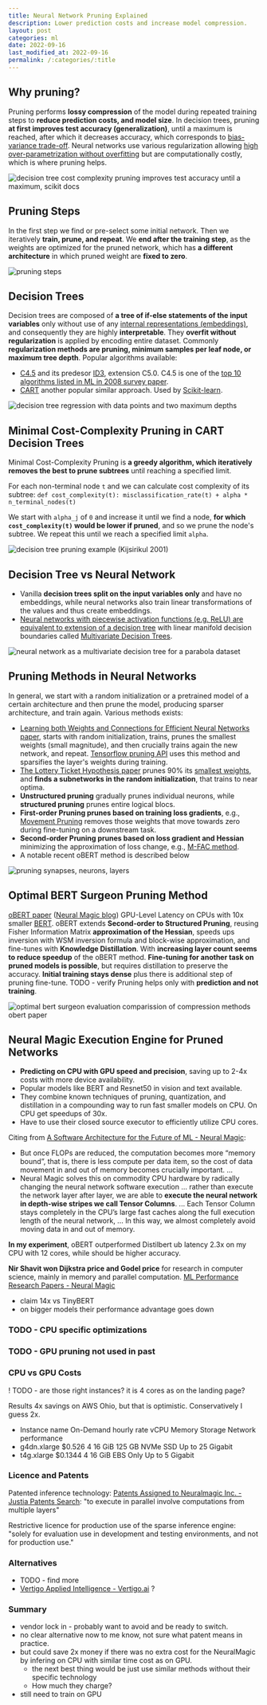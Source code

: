 ```yaml
---
title: Neural Network Pruning Explained
description: Lower prediction costs and increase model compression.
layout: post
categories: ml
date: 2022-09-16
last_modified_at: 2022-09-16
permalink: /:categories/:title
---
```



## Why pruning?
Pruning performs **lossy compression** of the model during repeated training steps to **reduce prediction costs, and model size**.
In decision trees, pruning **at first improves test accuracy (generalization)**, until a maximum is reached, after which it decreases accuracy, which corresponds to [bias-variance trade-off](/ml/double-descent-contrary-to-bias-variance-trade-off).
Neural networks use various regularization allowing [high over-parametrization without overfitting](/ml/double-descent-contrary-to-bias-variance-trade-off) but are computationally costly, which is where pruning helps.

![decision tree cost complexity pruning improves test accuracy until a maximum, scikit docs](/images/decision_tree_cost_complexity_pruning__improves_test_accuracy_until_a_maximum__scikit_docs.png) 


## Pruning Steps
In the first step we find or pre-select some initial network.
Then we iteratively **train, prune, and repeat**.
We **end after the training step**, as the weights are optimized for the pruned network, which has **a different architecture** in which pruned weight are **fixed to zero**.

![pruning steps](/images/pruning_steps__han_2015.png)

## Decision Trees
Decision trees are composed of **a tree of if-else statements of the input variables** only without use of any [internal representations (embeddings)](/ml/Embeddings-in-Machine-Learning-Explained), and consequently they are highly **interpretable**.
They **overfit without regularization** is applied by encoding entire dataset.
Commonly **regularization methods are pruning, minimum samples per leaf node, or maximum tree depth**.
Popular algorithms available:
- [C4.5](https://www.amazon.com/C4-5-Programs-Machine-Learning-Kaufmann/dp/1558602380) and its predesor [ID3](https://link.springer.com/content/pdf/10.1007/BF00116251.pdf), extension C5.0. C4.5 is one of the [top 10 algorithms listed in ML in 2008 survey paper](http://www.cs.umd.edu/~samir/498/10Algorithms-08.pdf).
- [CART](https://www.amazon.com/Classification-Regression-Wadsworth-Statistics-Probability/dp/0412048418/) another popular similar approach. Used by [Scikit-learn](https://scikit-learn.org/stable/modules/tree.html#classification).

[//]: # (![decision tree Iris dataset, Scikit documentation]&#40;/images/decision_tree_iris_dataset__scikit_docs.png&#41;)
![decision tree regression with data points and two maximum depths](/images/decision_tree_regression_with_data_points_and_two_maximum_depths.png)


## Minimal Cost-Complexity Pruning in CART Decision Trees
Minimal Cost-Complexity Pruning is **a greedy algorithm, which iteratively removes the best to prune subtrees** until reaching a specified limit.

For each non-terminal node `t` and we can calculate cost complexity of its subtree:
`def cost_complexity(t): misclassification_rate(t) + alpha * n_terminal_nodes(t)`

We start with `alpha_j` of `0` and increase it until we find a node, **for which `cost_complexity(t)` would be lower if pruned**, and so we prune the node's subtree.
We repeat this until we reach a specified limit `alpha`.

![decision tree pruning example (Kijsirikul 2001)](/images/decision_tree_pruning__kijsirikul_2001.png)


## Decision Tree vs Neural Network
- Vanilla **decision trees split on the input variables only** and have no embeddings, while neural networks also train linear transformations of the values and thus create embeddings.
- [Neural networks with piecewise activation functions (e.g. ReLU) are equivalent to extension of a decision tree](https://arxiv.org/pdf/2210.05189.pdf) with linear manifold decision boundaries called [Multivariate Decision Trees](https://link.springer.com/content/pdf/10.1023/A:1022607123649.pdf).

![neural network as a multivariate decision tree for a parabola dataset](/images/neural_networks_are_decision_trees__aytekin_2022.png)


## Pruning Methods in Neural Networks
In general, we start with a random initialization or a pretrained model of a certain architecture and then prune the model, producing sparser architecture, and train again. Various methods exists:
- [Learning both Weights and Connections for Efficient Neural Networks paper](https://arxiv.org/pdf/1506.02626.pdf), starts with random initialization, trains, prunes the smallest weights (small magnitude), and then crucially trains again the new network, and repeat. [Tensorflow pruning API](https://blog.tensorflow.org/2019/05/tf-model-optimization-toolkit-pruning-API.html) uses this method and sparsifies the layer's weights during training.
- [The Lottery Ticket Hypothesis paper](https://arxiv.org/pdf/1803.03635.pdf) prunes 90% its [smallest weights](https://arxiv.org/pdf/1506.02626.pdf), and **finds a subnetworks in the random initialization**, that trains to near optima.
- **Unstructured pruning** gradually prunes individual neurons, while **structured pruning** prunes entire logical blocs.
- **First-order Pruning prunes based on training loss gradients**, e.g., [Movement Pruning](https://aclanthology.org/2021.emnlp-main.829.pdf) removes those weights that move towards zero during fine-tuning on a downstream task.
- **Second-order Pruning prunes based on loss gradient and Hessian** minimizing the approximation of loss change, e.g., [M-FAC method](https://arxiv.org/pdf/2107.03356.pdf).
- A notable recent oBERT method is described below


![pruning synapses, neurons, layers](/images/pruning_both_synapses_and_neuron_nodes_han_2015.png)


## Optimal BERT Surgeon Pruning Method
[oBERT paper](https://arxiv.org/pdf/2203.07259.pdf) ([Neural Magic blog](https://neuralmagic.com/blog/obert/)) GPU-Level Latency on CPUs with 10x smaller [BERT](/ml/transformers-self-attention-mechanism-simplified).
oBERT extends **Second-order to Structured Pruning**, reusing Fisher Information Matrix **approximation of the Hessian**, speeds ups inversion with WSM inversion formula and block-wise approximation, and fine-tunes with **Knowledge Distillation**.
With **increasing layer count seems to reduce speedup** of the oBERT method.
**Fine-tuning for another task on pruned models is possible**, but requires distillation to preserve the accuracy.
**Initial training stays dense** plus there is additional step of pruning fine-tune. TODO - verify
Pruning helps only with **prediction and not training**.

![optimal bert surgeon evaluation  comparission of compression methods  obert paper](/images/optimal-bert-surgeon-evaluation--comparission-of-compression-methods--obert-paper.png)


## Neural Magic Execution Engine for Pruned Networks
- **Predicting on CPU with GPU speed and precision**, saving up to 2-4x costs with more device availability.
- Popular models like BERT and Resnet50 in vision and text available.
- They combine known techniques of pruning, quantization, and distillation in a compounding way to run fast smaller models on CPU. On CPU get speedups of 30x.
- Have to use their closed source executor to efficiently utilize CPU cores.

Citing from [A Software Architecture for the Future of ML - Neural Magic](https://neuralmagic.com/technology/):
- But once FLOPs are reduced, the computation becomes more “memory bound”, that is, there is less compute per data item, so the cost of data movement in and out of memory becomes crucially important. ...
- Neural Magic solves this on commodity CPU hardware by radically changing the neural network software execution ... rather than execute the network layer after layer, we are able to **execute the neural network in depth-wise stripes we call Tensor Columns**. ... Each Tensor Column stays completely in the CPU’s large fast caches along the full execution length of the neural network, ... In this way, we almost completely avoid moving data in and out of memory.

**In my experiment**, oBERT outperformed Distilbert ub latency 2.3x on my CPU with 12 cores, while should be higher accuracy.

**Nir Shavit won Dijkstra price and Godel price** for research in computer science, mainly in memory and parallel computation.
[ML Performance Research Papers - Neural Magic](https://neuralmagic.com/resources/technical-papers/)

- claim 14x vs TinyBERT
- on bigger models their performance advantage goes down
 

### TODO - CPU specific optimizations


### TODO - GPU pruning not used in past


### CPU vs GPU Costs
! TODO - are those right instances? it is 4 cores as on the landing page?

Results 4x savings on AWS Ohio, but that is optimistic. Conservatively I guess 2x.
- Instance name On-Demand hourly rate vCPU Memory Storage Network performance
- g4dn.xlarge	$0.526	4	16 GiB	125 GB NVMe SSD	Up to 25 Gigabit
- t4g.xlarge	$0.1344	4	16 GiB	EBS Only	Up to 5 Gigabit


### Licence and Patents
Patented inference technology: [Patents Assigned to Neuralmagic Inc. - Justia Patents Search](https://patents.justia.com/assignee/neuralmagic-inc): "to execute in parallel involve computations from multiple layers"

Restrictive licence for production use of the sparse inference engine: "solely for evaluation  use in development and testing environments, and not for production use."


### Alternatives
- TODO - find more
- [Vertigo Applied Intelligence - Vertigo.ai](https://vertigo.ai/) ?

### Summary
- vendor lock in - probably want to avoid and be ready to switch.
- no clear alternative now to me know, not sure what patent means in practice.
- but could save 2x money if there was no extra cost for the NeuralMagic by infering on CPU with similar time cost as on GPU. 
	- the next best thing would be just use similar methods without their specific technology
	- How much they charge?
- still need to train on GPU